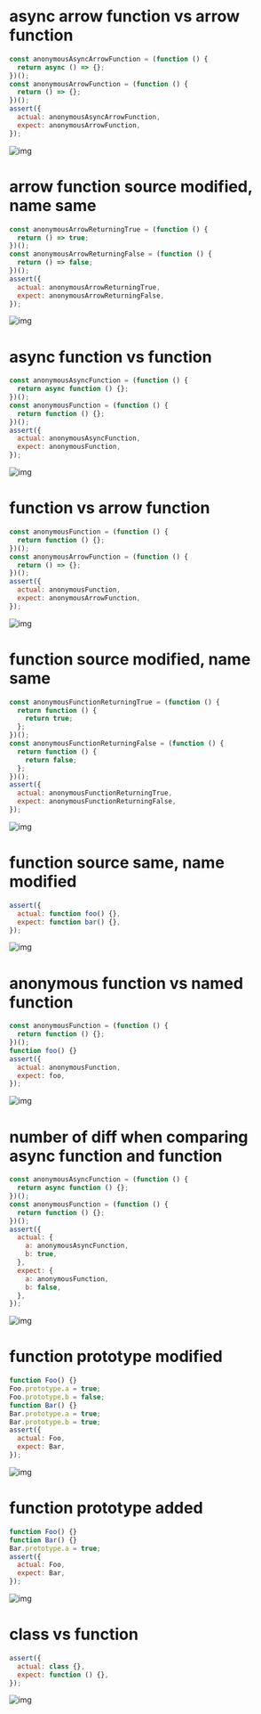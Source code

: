 # async arrow function vs arrow function

```js
const anonymousAsyncArrowFunction = (function () {
  return async () => {};
})();
const anonymousArrowFunction = (function () {
  return () => {};
})();
assert({
  actual: anonymousAsyncArrowFunction,
  expect: anonymousArrowFunction,
});
```

![img](<./function/async arrow function vs arrow function.svg>)

# arrow function source modified, name same

```js
const anonymousArrowReturningTrue = (function () {
  return () => true;
})();
const anonymousArrowReturningFalse = (function () {
  return () => false;
})();
assert({
  actual: anonymousArrowReturningTrue,
  expect: anonymousArrowReturningFalse,
});
```

![img](<./function/arrow function source modified, name same.svg>)

# async function vs function

```js
const anonymousAsyncFunction = (function () {
  return async function () {};
})();
const anonymousFunction = (function () {
  return function () {};
})();
assert({
  actual: anonymousAsyncFunction,
  expect: anonymousFunction,
});
```

![img](<./function/async function vs function.svg>)

# function vs arrow function

```js
const anonymousFunction = (function () {
  return function () {};
})();
const anonymousArrowFunction = (function () {
  return () => {};
})();
assert({
  actual: anonymousFunction,
  expect: anonymousArrowFunction,
});
```

![img](<./function/function vs arrow function.svg>)

# function source modified, name same

```js
const anonymousFunctionReturningTrue = (function () {
  return function () {
    return true;
  };
})();
const anonymousFunctionReturningFalse = (function () {
  return function () {
    return false;
  };
})();
assert({
  actual: anonymousFunctionReturningTrue,
  expect: anonymousFunctionReturningFalse,
});
```

![img](<./function/function source modified, name same.svg>)

# function source same, name modified

```js
assert({
  actual: function foo() {},
  expect: function bar() {},
});
```

![img](<./function/function source same, name modified.svg>)

# anonymous function vs named function

```js
const anonymousFunction = (function () {
  return function () {};
})();
function foo() {}
assert({
  actual: anonymousFunction,
  expect: foo,
});
```

![img](<./function/anonymous function vs named function.svg>)

# number of diff when comparing async function and function

```js
const anonymousAsyncFunction = (function () {
  return async function () {};
})();
const anonymousFunction = (function () {
  return function () {};
})();
assert({
  actual: {
    a: anonymousAsyncFunction,
    b: true,
  },
  expect: {
    a: anonymousFunction,
    b: false,
  },
});
```

![img](<./function/number of diff when comparing async function and function.svg>)

# function prototype modified

```js
function Foo() {}
Foo.prototype.a = true;
Foo.prototype.b = false;
function Bar() {}
Bar.prototype.a = true;
Bar.prototype.b = true;
assert({
  actual: Foo,
  expect: Bar,
});
```

![img](<./function/function prototype modified.svg>)

# function prototype added

```js
function Foo() {}
function Bar() {}
Bar.prototype.a = true;
assert({
  actual: Foo,
  expect: Bar,
});
```

![img](<./function/function prototype added.svg>)

# class vs function

```js
assert({
  actual: class {},
  expect: function () {},
});
```

![img](<./function/class vs function.svg>)

